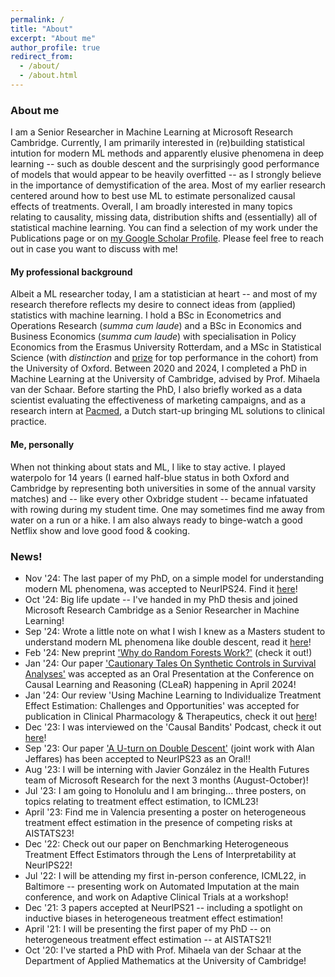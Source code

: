 ```yaml
---
permalink: /
title: "About"
excerpt: "About me"
author_profile: true
redirect_from: 
  - /about/
  - /about.html
---
```



### About me
I am a Senior Researcher in Machine Learning at Microsoft Research Cambridge. Currently, I am primarily interested in (re)building statistical intution for  modern ML methods and apparently elusive phenomena in deep learning -- such as double descent and the surprisingly good performance of models that would appear to be heavily overfitted -- as I strongly believe in the importance of demystification of the area. Most of my earlier research centered around how to best use ML to estimate personalized causal effects of treatments.  Overall, I am broadly interested in many topics relating to causality, missing data, distribution shifts and (essentially) all of statistical machine learning. You can find a selection of my work under the Publications page or on [my Google Scholar Profile](https://scholar.google.com/citations?user=eWRBqsYAAAAJ&hl=en&oi=sra). Please feel free to reach out in case you want to discuss with me! 

#### My professional background
Albeit a ML researcher today, I am a statistician at heart -- and most of my research therefore reflects my desire to connect ideas from (applied) statistics with machine learning. I hold a BSc in Econometrics and Operations Research (_summa cum laude_) and a BSc in Economics and Business Economics (_summa cum laude_) with specialisation in Policy Economics from the Erasmus University Rotterdam, and a MSc in Statistical Science (with _distinction_ and [prize](https://www.stats.ox.ac.uk/gutierrez-toscano-prize) for top performance in the cohort) from the University of Oxford. Between 2020 and 2024, I completed a PhD in Machine Learning at the University of Cambridge, advised by Prof. Mihaela van der Schaar. Before starting the PhD, I also briefly worked as a data scientist evaluating the effectiveness of marketing campaigns, and as a research intern at [Pacmed](https://pacmed.ai/), a Dutch start-up bringing ML solutions to clinical practice. 

#### Me, personally
When not thinking about stats and ML, I like to stay active. I played waterpolo for 14 years (I earned half-blue status in both Oxford and Cambridge by representing both universities in some of the annual varsity matches) and -- like every other Oxbridge student -- became infatuated with rowing during my student time. One may sometimes find me away from water on a run or a hike. I am also always ready to binge-watch a good Netflix show and love good food & cooking. 

### News!
- Nov '24: The last paper of my PhD, on a simple model for understanding modern ML phenomena, was accepted to NeurIPS24. Find it [here](https://arxiv.org/abs/2411.00247)!
- Oct '24: Big life update -- I've handed in my PhD thesis and joined Microsoft Research Cambridge as a Senior Researcher in Machine Learning!
- Sep '24: Wrote a little note on what I wish I knew as a Masters student to understand modern ML phenomena like double descent, read it [here](https://arxiv.org/abs/2409.18842)!
- Feb '24: New preprint ['Why do Random Forests Work?'](https://arxiv.org/abs/2402.01502) (check it out!)
- Jan '24: Our paper ['Cautionary Tales On Synthetic Controls in Survival Analyses'](https://arxiv.org/abs/2312.00501) was accepted as an Oral Presentation at the Conference on Causal Learning and Reasoning (CLeaR) happening in April 2024!
- Jan '24: Our review 'Using Machine Learning to Individualize Treatment Effect Estimation: Challenges and Opportunities' was accepted for publication in Clinical Pharmacology & Therapeutics, check it out [here](https://ascpt.onlinelibrary.wiley.com/doi/abs/10.1002/cpt.3159)!
- Dec '23: I was interviewed on the 'Causal Bandits' Podcast, check it out [here](https://www.youtube.com/watch?v=w9Dy4xqn7mA&t=1s)!
- Sep '23: Our paper ['A U-turn on Double Descent'](https://arxiv.org/abs/2310.18988) (joint work with Alan Jeffares) has been accepted to NeurIPS23 as an Oral!! 
- Aug '23: I will be interning with Javier González in the Health Futures team of Microsoft Research for the next 3 months (August-October)!
- Jul '23: I am going to Honolulu and I am bringing... three posters, on topics relating to treatment effect estimation, to ICML23!
- April '23: Find me in Valencia presenting a poster on heterogeneous treatment effect estimation in the presence of competing risks at AISTATS23!
- Dec '22: Check out our paper on Benchmarking Heterogeneous Treatment Effect Estimators through the Lens of Interpretability at NeurIPS22!
- Jul '22: I will be attending my first in-person conference, ICML22, in Baltimore -- presenting work on Automated Imputation at the main conference, and work on Adaptive Clinical Trials at a workshop!
- Dec '21: 3 papers accepted at NeurIPS21 -- including a spotlight on inductive biases in heterogeneous treatment effect estimation!
- April '21: I will be presenting the first paper of my PhD -- on heterogeneous treatment effect estimation -- at AISTATS21!
- Oct '20: I've started a PhD with Prof. Mihaela van der Schaar at the Department of Applied Mathematics at the University of Cambridge!


